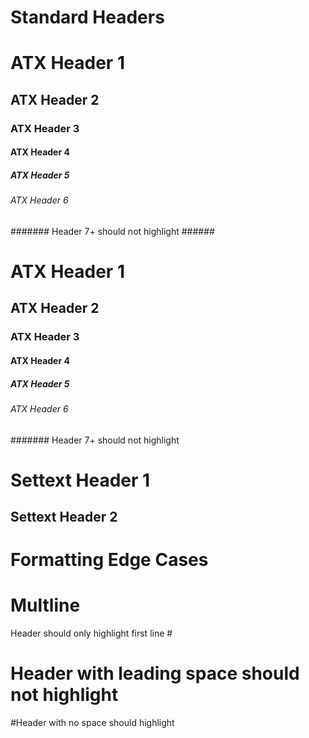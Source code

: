 # Standard Headers

# ATX Header 1 #

## ATX Header 2 ##

### ATX Header 3 ###

#### ATX Header 4 ####

##### ATX Header 5 #####

###### ATX Header 6 ######

####### Header 7+ should not highlight ######

# ATX Header 1

## ATX Header 2

### ATX Header 3

#### ATX Header 4

##### ATX Header 5

###### ATX Header 6

####### Header 7+ should not highlight

Settext Header 1
===========

Settext Header 2
-----------

# Formatting Edge Cases

# Multline
Header should only highlight first line #


 # Header with leading space should not highlight #

#Header with no space should highlight